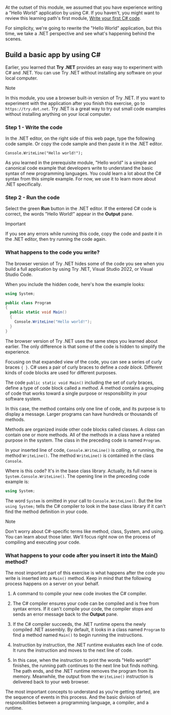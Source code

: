 At the outset of this module, we assumed that you have experience writing a "Hello World" application by using C#. If you haven't, you might want to review this learning path's first module, [Write your first C# code](/training/modules/csharp-write-first/?azure-portal=true).

For simplicity, we're going to rewrite the "Hello World" application, but this time, we take a .NET perspective and see what's happening behind the scenes.

## Build a basic app by using C#

Earlier, you learned that **Try .NET** provides an easy way to experiment with C# and .NET. You can use Try .NET without installing any software on your local computer.

> [!Note]
> In this module, you use a browser built-in version of Try .NET. If you want to experiment with the application after you finish this exercise, go to `https://try.dot.net`. Try .NET is a great way to try out small code examples without installing anything on your local computer.

### Step 1 - Write the code

In the .NET editor, on the right side of this web page, type the following code sample. Or copy the code sample and then paste it in the .NET editor.

```csharp-interactive
Console.WriteLine("Hello world!");
```

As you learned in the prerequisite module, "Hello world" is a simple and canonical code example that developers write to understand the basic syntax of new programming languages. You could learn a lot about the C# syntax from this simple example. For now, we use it to learn more about .NET specifically.

### Step 2 - Run the code

Select the green **Run** button in the .NET editor. If the entered C# code is correct, the words "Hello World!" appear in the **Output** pane.

> [!IMPORTANT]
> If you see any errors while running this code, copy the code and paste it in the .NET editor, then try running the code again.

### What happens to the code you write?

The browser version of Try .NET hides some of the code you see when you build a full application by using Try .NET, Visual Studio 2022, or Visual Studio Code.

When you include the hidden code, here's how the example looks:

```csharp
using System;

public class Program
{
  public static void Main()
  {
    Console.WriteLine("Hello world!");
  }
}
```

The browser version of Try .NET uses the same steps you learned about earlier. The only difference is that some of the code is hidden to simplify the experience.

Focusing on that expanded view of the code, you can see a series of curly braces `{ }`. C# uses a pair of curly braces to define a *code block*. Different kinds of code blocks are used for different purposes.

The code `public static void Main()` including the set of curly braces, define a type of code block called a *method*. A method contains a grouping of code that works toward a single purpose or responsibility in your software system.

In this case, the method contains only one line of code, and its purpose is to display a message. Larger programs can have hundreds or thousands of methods.

Methods are organized inside other code blocks called classes. A *class* can contain one or more methods. All of the methods in a class have a related purpose in the system. The class in the preceding code is named `Program`.

In your inserted line of code, `Console.WriteLine()` is *calling*, or running, the method `WriteLine()`. The method `WriteLine()` is contained in the class `Console`.

Where is this code? It's in the base class library. Actually, its full name is `System.Console.WriteLine()`. The opening line in the preceding code example is:

```csharp
using System;
```

The word `System` is omitted in your call to `Console.WriteLine()`. But the line `using System;` tells the C# compiler to look in the base class library if it can't find the method definition in your code.

> [!NOTE]
> Don't worry about C#-specific terms like method, class, System, and using. You can learn about those later. We'll focus right now on the process of compiling and executing your code.

### What happens to your code after you insert it into the Main() method?

The most important part of this exercise is what happens after the code you write is inserted into a `Main()` method. Keep in mind that the following process happens on a server on your behalf.

1. A command to compile your new code invokes the C# compiler.

1. The C# compiler ensures your code can be compiled and is free from syntax errors. If it can't compile your code, the compiler stops and sends an error message back to the **Output** pane.

1. If the C# compiler succeeds, the .NET runtime opens the newly compiled .NET assembly. By default, it looks in a class named `Program` to find a method named `Main()` to begin running the instructions.

1. Instruction by instruction, the .NET runtime evaluates each line of code. It runs the instruction and moves to the next line of code.

1. In this case, when the instruction to print the words "Hello world!" finishes, the running path continues to the next line but finds nothing. The path ends, and the .NET runtime removes the program from its memory. Meanwhile, the output from the `WriteLine()` instruction is delivered back to your web browser.

The most important concepts to understand as you're getting started, are the sequence of events in this process. And the basic division of responsibilities between a programming language, a compiler, and a runtime.
